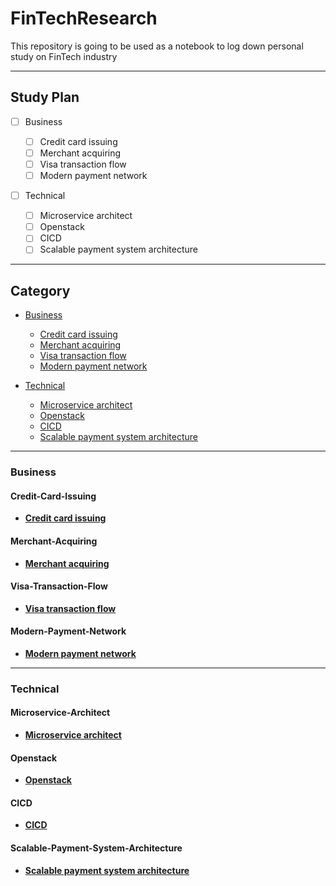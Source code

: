# FinTechResearch

This repository is going to be used as a notebook to log down personal study on FinTech industry

---

## Study Plan

- [ ] Business

  - [ ] Credit card issuing
  - [ ] Merchant acquiring
  - [ ] Visa transaction flow
  - [ ] Modern payment network

- [ ] Technical
  - [ ] Microservice architect
  - [ ] Openstack
  - [ ] CICD
  - [ ] Scalable payment system architecture

---

## Category

- [Business](#Business)

  - [Credit card issuing](#Credit-Card-Issuing)
  - [Merchant acquiring](#Merchant-Acquiring)
  - [Visa transaction flow](#Visa-Transaction-Flow)
  - [Modern payment network](#Modern-Payment-Network)

- [Technical](#Technical)

  - [Microservice architect](#Microservice-Architect)
  - [Openstack](#Openstack)
  - [CICD](#CICD)
  - [Scalable payment system architecture](#Scalable-Payment-System-Architecture)

---

### Business

#### Credit-Card-Issuing

- **[Credit card issuing](/docs/business/Credit-Card-Issuing.md)**

#### Merchant-Acquiring

- **[Merchant acquiring](/docs/business/Merchant-Acquiring.md)**

#### Visa-Transaction-Flow

- **[Visa transaction flow](docs/business/Visa-Transaction-Flow.md)**

#### Modern-Payment-Network

- **[Modern payment network](docs/business/Modern-Payment-Network.md)**

---

### Technical

#### Microservice-Architect

- **[Microservice architect](docs/technical/Microservice-Architect.md)**

#### Openstack

- **[Openstack](docs/technical/Openstack.md)**

#### CICD

- **[CICD](docs/technical/CICD.md)**

#### Scalable-Payment-System-Architecture

- **[Scalable payment system architecture](docs/technical/Scalable-Payment-System-Architecture.md)**
